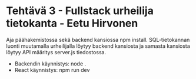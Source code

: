 # Tehtävä 3 - Fullstack urheilija tietokanta - Eetu Hirvonen

Aja päähakemistossa sekä backend kansiossa npm install. SQL-tietokannan luonti muutamalla urheilijalla löytyy backend kansiosta ja samasta kansiosta löytyy API määritys server.js tiedostossa.

- Backendin käynnistys: node .
- React käynnistys: npm run dev
